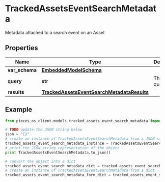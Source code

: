 # TrackedAssetsEventSearchMetadata

Metadata attached to a search event on an Asset

## Properties

Name | Type | Description | Notes
------------ | ------------- | ------------- | -------------
**var_schema** | [**EmbeddedModelSchema**](EmbeddedModelSchema) |  | [optional] 
**query** | **str** | The search query itself | [optional] 
**results** | [**TrackedAssetsEventSearchMetadataResults**](TrackedAssetsEventSearchMetadataResults) |  | [optional] 

## Example

```python
from pieces_os_client.models.tracked_assets_event_search_metadata import TrackedAssetsEventSearchMetadata

# TODO update the JSON string below
json = "{}"
# create an instance of TrackedAssetsEventSearchMetadata from a JSON string
tracked_assets_event_search_metadata_instance = TrackedAssetsEventSearchMetadata.from_json(json)
# print the JSON string representation of the object
print TrackedAssetsEventSearchMetadata.to_json()

# convert the object into a dict
tracked_assets_event_search_metadata_dict = tracked_assets_event_search_metadata_instance.to_dict()
# create an instance of TrackedAssetsEventSearchMetadata from a dict
tracked_assets_event_search_metadata_form_dict = tracked_assets_event_search_metadata.from_dict(tracked_assets_event_search_metadata_dict)
```



